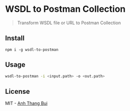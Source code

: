 # WSDL to Postman Collection

> Transform WSDL file or URL to Postman Collection

## Install
```
npm i -g wsdl-to-postman
```
## Usage
```sh
wsdl-to-postman -i <input.path> -o <out.path>
```
## License
MIT - [Anh Thang Bui][me]

[me]: https://anhthang.org